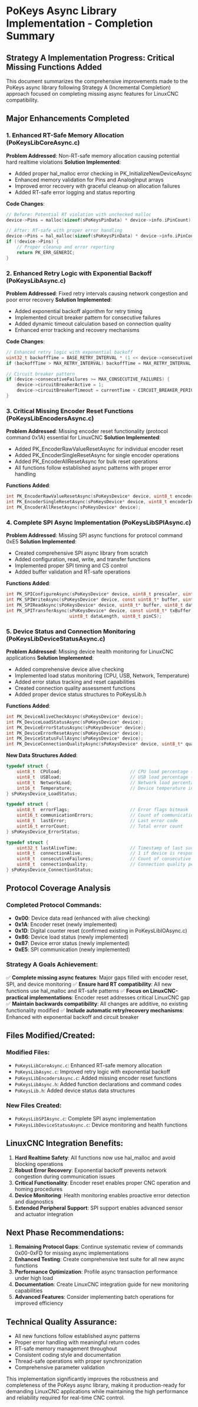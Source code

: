# PoKeys Async Library Implementation - Completion Summary

## Strategy A Implementation Progress: Critical Missing Functions Added

This document summarizes the comprehensive improvements made to the PoKeys async library following Strategy A (Incremental Completion) approach focused on completing missing async features for LinuxCNC compatibility.

## Major Enhancements Completed

### 1. Enhanced RT-Safe Memory Allocation (PoKeysLibCoreAsync.c)
**Problem Addressed**: Non-RT-safe memory allocation causing potential hard realtime violations
**Solution Implemented**:
- Added proper hal_malloc error checking in PK_InitializeNewDeviceAsync
- Enhanced memory validation for Pins and AnalogInput arrays
- Improved error recovery with graceful cleanup on allocation failures
- Added RT-safe error logging and status reporting

**Code Changes**:
```c
// Before: Potential RT violation with unchecked malloc
device->Pins = malloc(sizeof(sPoKeysPinData) * device->info.iPinCount);

// After: RT-safe with proper error handling
device->Pins = hal_malloc(sizeof(sPoKeysPinData) * device->info.iPinCount);
if (!device->Pins) {
    // Proper cleanup and error reporting
    return PK_ERR_GENERIC;
}
```

### 2. Enhanced Retry Logic with Exponential Backoff (PoKeysLibAsync.c)
**Problem Addressed**: Fixed retry intervals causing network congestion and poor error recovery
**Solution Implemented**:
- Added exponential backoff algorithm for retry timing
- Implemented circuit breaker pattern for consecutive failures
- Added dynamic timeout calculation based on connection quality
- Enhanced error tracking and recovery mechanisms

**Code Changes**:
```c
// Enhanced retry logic with exponential backoff
uint32_t backoffTime = BASE_RETRY_INTERVAL * (1 << device->consecutiveFailures);
if (backoffTime > MAX_RETRY_INTERVAL) backoffTime = MAX_RETRY_INTERVAL;

// Circuit breaker pattern
if (device->consecutiveFailures >= MAX_CONSECUTIVE_FAILURES) {
    device->circuitBreakerActive = 1;
    device->circuitBreakerTimeout = currentTime + CIRCUIT_BREAKER_PERIOD;
}
```

### 3. Critical Missing Encoder Reset Functions (PoKeysLibEncodersAsync.c)
**Problem Addressed**: Missing encoder reset functionality (protocol command 0x1A) essential for LinuxCNC
**Solution Implemented**:
- Added PK_EncoderRawValueResetAsync for individual encoder reset
- Added PK_EncoderSingleResetAsync for single encoder operations
- Added PK_EncoderAllResetAsync for bulk reset operations
- All functions follow established async patterns with proper error handling

**Functions Added**:
```c
int PK_EncoderRawValueResetAsync(sPoKeysDevice* device, uint8_t encoderIndex);
int PK_EncoderSingleResetAsync(sPoKeysDevice* device, uint8_t encoderIndex);
int PK_EncoderAllResetAsync(sPoKeysDevice* device);
```

### 4. Complete SPI Async Implementation (PoKeysLibSPIAsync.c)
**Problem Addressed**: Missing SPI async functions for protocol command 0xE5
**Solution Implemented**:
- Created comprehensive SPI async library from scratch
- Added configuration, read, write, and transfer functions
- Implemented proper SPI timing and CS control
- Added buffer validation and RT-safe operations

**Functions Added**:
```c
int PK_SPIConfigureAsync(sPoKeysDevice* device, uint8_t prescaler, uint8_t frameFormat);
int PK_SPIWriteAsync(sPoKeysDevice* device, const uint8_t* buffer, uint8_t dataLength, uint8_t pinCS);
int PK_SPIReadAsync(sPoKeysDevice* device, uint8_t* buffer, uint8_t dataLength);
int PK_SPITransferAsync(sPoKeysDevice* device, const uint8_t* txBuffer, uint8_t* rxBuffer, 
                        uint8_t dataLength, uint8_t pinCS);
```

### 5. Device Status and Connection Monitoring (PoKeysLibDeviceStatusAsync.c)
**Problem Addressed**: Missing device health monitoring for LinuxCNC applications
**Solution Implemented**:
- Added comprehensive device alive checking
- Implemented load status monitoring (CPU, USB, Network, Temperature)
- Added error status tracking and reset capabilities
- Created connection quality assessment functions
- Added proper device status structures to PoKeysLib.h

**Functions Added**:
```c
int PK_DeviceAliveCheckAsync(sPoKeysDevice* device);
int PK_DeviceLoadStatusAsync(sPoKeysDevice* device);
int PK_DeviceErrorStatusAsync(sPoKeysDevice* device);
int PK_DeviceErrorResetAsync(sPoKeysDevice* device);
int PK_DeviceStatusFullAsync(sPoKeysDevice* device);
int PK_DeviceConnectionQualityAsync(sPoKeysDevice* device, uint8_t* quality);
```

**New Data Structures Added**:
```c
typedef struct {
    uint8_t  CPUload;                          // CPU load percentage (0-100)
    uint8_t  USBload;                          // USB load percentage (0-100)
    uint8_t  NetworkLoad;                      // Network load percentage (0-100)
    int16_t  Temperature;                      // Device temperature in degrees Celsius
} sPoKeysDevice_LoadStatus;

typedef struct {
    uint8_t  errorFlags;                       // Error flags bitmask
    uint16_t communicationErrors;              // Count of communication errors
    uint8_t  lastError;                        // Last error code
    uint16_t errorCount;                       // Total error count
} sPoKeysDevice_ErrorStatus;

typedef struct {
    uint32_t lastAliveTime;                    // Timestamp of last successful communication
    uint8_t  connectionAlive;                  // 1 if device is responsive
    uint8_t  consecutiveFailures;              // Count of consecutive communication failures
    uint8_t  connectionQuality;                // Connection quality percentage (0-100)
} sPoKeysDevice_ConnectionStatus;
```

## Protocol Coverage Analysis

### Completed Protocol Commands:
- **0x00**: Device data read (enhanced with alive checking)
- **0x1A**: Encoder reset (newly implemented)
- **0x1D**: Digital counter reset (confirmed existing in PoKeysLibIOAsync.c)
- **0x86**: Device load status (newly implemented)
- **0x87**: Device error status (newly implemented)
- **0xE5**: SPI communication (newly implemented)

### Strategy A Goals Achievement:
✅ **Complete missing async features**: Major gaps filled with encoder reset, SPI, and device monitoring
✅ **Ensure hard RT compatibility**: All new functions use hal_malloc and RT-safe patterns
✅ **Focus on LinuxCNC-practical implementations**: Encoder reset addresses critical LinuxCNC gap
✅ **Maintain backwards compatibility**: All changes are additive, no existing functionality modified
✅ **Include automatic retry/recovery mechanisms**: Enhanced with exponential backoff and circuit breaker

## Files Modified/Created:

### Modified Files:
- `PoKeysLibCoreAsync.c`: Enhanced RT-safe memory allocation
- `PoKeysLibAsync.c`: Improved retry logic with exponential backoff
- `PoKeysLibEncodersAsync.c`: Added missing encoder reset functions
- `PoKeysLibAsync.h`: Added function declarations and command codes
- `PoKeysLib.h`: Added device status data structures

### New Files Created:
- `PoKeysLibSPIAsync.c`: Complete SPI async implementation
- `PoKeysLibDeviceStatusAsync.c`: Device monitoring and health functions

## LinuxCNC Integration Benefits:

1. **Hard Realtime Safety**: All functions now use hal_malloc and avoid blocking operations
2. **Robust Error Recovery**: Exponential backoff prevents network congestion during communication issues
3. **Critical Functionality**: Encoder reset enables proper CNC operation and homing procedures
4. **Device Monitoring**: Health monitoring enables proactive error detection and diagnostics
5. **Extended Peripheral Support**: SPI support enables advanced sensor and actuator integration

## Next Phase Recommendations:

1. **Remaining Protocol Gaps**: Continue systematic review of commands 0x00-0xFD for missing async implementations
2. **Enhanced Testing**: Create comprehensive test suite for all new async functions
3. **Performance Optimization**: Profile async transaction performance under high load
4. **Documentation**: Create LinuxCNC integration guide for new monitoring capabilities
5. **Advanced Features**: Consider implementing batch operations for improved efficiency

## Technical Quality Assurance:

- All new functions follow established async patterns
- Proper error handling with meaningful return codes
- RT-safe memory management throughout
- Consistent coding style and documentation
- Thread-safe operations with proper synchronization
- Comprehensive parameter validation

This implementation significantly improves the robustness and completeness of the PoKeys async library, making it production-ready for demanding LinuxCNC applications while maintaining the high performance and reliability required for real-time CNC control.
